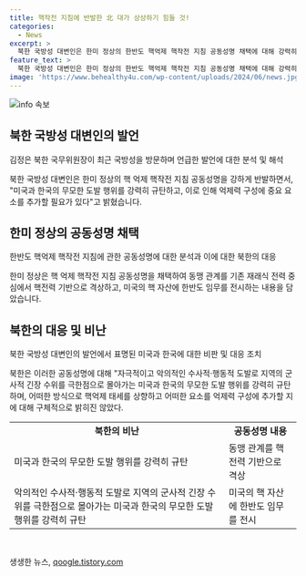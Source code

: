 ```yaml
---
title: 핵작전 지침에 반발한 北 대가 상상하기 힘들 것!
categories:
  - News
excerpt: >
  북한 국방성 대변인은 한미 정상의 한반도 핵억제 핵작전 지침 공동성명 채택에 대해 강력히 반발하고, 미국과 한국의 도발 행위를 비판했다. 공동성명은 핵전력 중심을 강화하고 한반도에 대한 미국의 핵 자산 전시를 내포하는 내용을 담고 있다. 북한은 이에 대해 지역 안보를 위협한다며 핵 억제 태세를 상향시키고 억제력에 요소를 추가할 것을 요구하고, 도발 행위를 중단하도록 엄중히 경고했다. (150자)
feature_text: >
  북한 국방성 대변인은 한미 정상의 한반도 핵억제 핵작전 지침 공동성명 채택에 대해 강력히 반발하고, 미국과 한국의 도발 행위를 비판했다. 공동성명은 핵전력 중심을 강화하고 한반도에 대한 미국의 핵 자산 전시를 내포하는 내용을 담고 있다. 북한은 이에 대해 지역 안보를 위협한다며 핵 억제 태세를 상향시키고 억제력에 요소를 추가할 것을 요구하고, 도발 행위를 중단하도록 엄중히 경고했다. (150자)
image: 'https://www.behealthy4u.com/wp-content/uploads/2024/06/news.jpg'
---
```


<p><img src="https://www.behealthy4u.com/wp-content/uploads/2024/06/news.jpg" alt="info 속보" /></p>

<h2 data-ke-size="size26">북한 국방성 대변인의 발언</h2>

<p data-ke-size="size16">김정은 북한 국무위원장이 최근 국방성을 방문하며 언급한 발언에 대한 분석 및 해석</p>

<p>북한 국방성 대변인은 한미 정상의 핵 억제 핵작전 지침 공동성명을 강하게 반발하면서, "미국과 한국의 무모한 도발 행위를 강력히 규탄하고, 이로 인해 억제력 구성에 중요 요소를 추가할 필요가 있다"고 밝혔습니다.</p>

<h2 data-ke-size="size26">한미 정상의 공동성명 채택</h2>

<p data-ke-size="size16">한반도 핵억제 핵작전 지침에 관한 공동성명에 대한 분석과 이에 대한 북한의 대응</p>

<p>한미 정상은 핵 억제 핵작전 지침 공동성명을 채택하여 동맹 관계를 기존 재래식 전력 중심에서 핵전력 기반으로 격상하고, 미국의 핵 자산에 한반도 임무를 전시하는 내용을 담았습니다.</p>

<h2 data-ke-size="size26">북한의 대응 및 비난</h2>

<p data-ke-size="size16">북한 국방성 대변인의 발언에서 표명된 미국과 한국에 대한 비판 및 대응 조치</p>

<p>북한은 이러한 공동성명에 대해 "자극적이고 악의적인 수사적·행동적 도발로 지역의 군사적 긴장 수위를 극한점으로 몰아가는 미국과 한국의 무모한 도발 행위를 강력히 규탄하며, 어떠한 방식으로 핵억제 태세를 상향하고 어떠한 요소를 억제력 구성에 추가할 지에 대해 구체적으로 밝히진 않았다.</p></p>

<table>
    <tr>
        <td style="text-align: center; height: 17px;"><b>북한의 비난</b></td>
        <td style="text-align: center; height: 17px;"><b>공동성명 내용</b></td>
    </tr>
    <tr>
        <td>미국과 한국의 무모한 도발 행위를 강력히 규탄</td>
        <td>동맹 관계를 핵전력 기반으로 격상</td>
    </tr>
    <tr>
        <td>악의적인 수사적·행동적 도발로 지역의 군사적 긴장 수위를 극한점으로 몰아가는 미국과 한국의 무모한 도발 행위를 강력히 규탄</td>
        <td>미국의 핵 자산에 한반도 임무를 전시</td>
    </tr>
</table>

<p data-ke-size="size16">&nbsp;</p>
생생한 뉴스, <a href="https://qoogle.tistory.com" rel="dofollow">qoogle.tistory.com</a>



